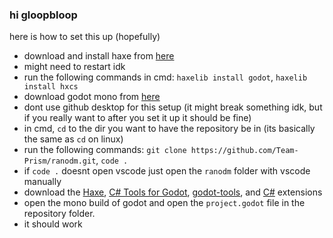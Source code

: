 ### hi gloopbloop
here is how to set this up (hopefully)

- download and install haxe from [here](https://haxe.org/download/)
- might need to restart idk
- run the following commands in cmd: `haxelib install godot`, `haxelib install hxcs`
- download godot mono from [here](https://godotengine.org/download/windows)
- dont use github desktop for this setup (it might break something idk, but if you really want to after you set it up it should be fine)
- in cmd, `cd` to the dir you want to have the repository be in (its basically the same as `cd` on linux)
- run the following commands: `git clone https://github.com/Team-Prism/ranodm.git`, `code .`
- if `code .` doesnt open vscode just open the `ranodm` folder with vscode manually
- download the [Haxe](https://marketplace.visualstudio.com/items?itemName=nadako.vshaxe), [C# Tools for Godot](https://marketplace.visualstudio.com/items?itemName=neikeq.godot-csharp-vscode), [godot-tools](https://marketplace.visualstudio.com/items?itemName=geequlim.godot-tools), and [C#](https://marketplace.visualstudio.com/items?itemName=ms-dotnettools.csharp) extensions
- open the mono build of godot and open the `project.godot` file in the repository folder.
- it should work